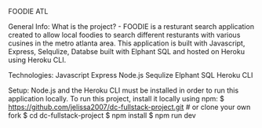 FOODIE ATL

General Info:
What is the project? - FOODIE is a resturant search application created to allow local foodies to search different resturants with various cusines in the metro atlanta area. This application is built with Javascript, Express, Selqulize, Databse built with Elphant SQL and hosted on Heroku using Heroku CLI.

Technologies:
Javascript
Express
Node.js
Sequlize
Elphant SQL
Heroku CLI

Setup:
Node.js and the Heroku CLI must be installed in order to run this application locally.
To run this project, install it locally using npm:
$ https://github.com/jelissa2007/dc-fullstack-project.git # or clone your own fork
$ cd dc-fullstack-project
$ npm install
$ npm run dev
